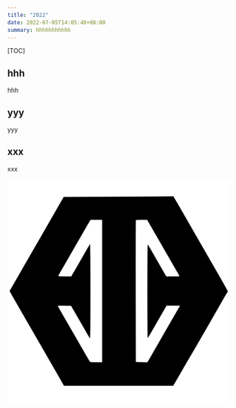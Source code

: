 ```yaml
---
title: "2022"
date: 2022-07-05T14:05:48+08:00
summary: hhhhhhhhhhh
---
```


[TOC]

## hhh

hhh

## yyy

yyy

## xxx

xxx

![1.png](/images/brandIcon.svg)
